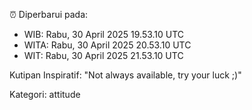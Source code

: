 ⏰ Diperbarui pada:
- WIB: Rabu, 30 April 2025 19.53.10 UTC
- WITA: Rabu, 30 April 2025 20.53.10 UTC
- WIT: Rabu, 30 April 2025 21.53.10 UTC

Kutipan Inspiratif:
"Not always available, try your luck ;)"


Kategori: attitude

